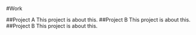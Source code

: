 #Work

##Project A
This project is about this.
##Project B
This project is about this.
##Project B
This project is about this.
